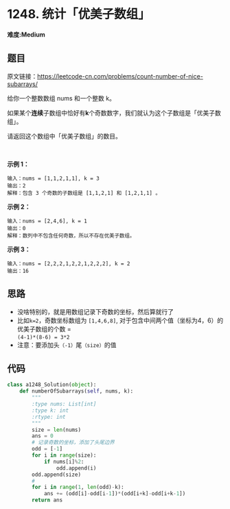 # 1248. 统计「优美子数组」
**难度:Medium**
## 题目
原文链接：https://leetcode-cn.com/problems/count-number-of-nice-subarrays/

给你一个整数数组 nums 和一个整数 k。

如果某个**连续**子数组中恰好有**k**个奇数数字，我们就认为这个子数组是「优美子数组」。

请返回这个数组中「优美子数组」的数目。

 

**示例 1：**
```
输入：nums = [1,1,2,1,1], k = 3
输出：2
解释：包含 3 个奇数的子数组是 [1,1,2,1] 和 [1,2,1,1] 。
```
**示例 2：**
```
输入：nums = [2,4,6], k = 1
输出：0
解释：数列中不包含任何奇数，所以不存在优美子数组。
```
**示例 3：**
```
输入：nums = [2,2,2,1,2,2,1,2,2,2], k = 2
输出：16
```
## 思路
* 没啥特别的，就是用数组记录下奇数的坐标，然后算就行了
* 比如`k=2`，奇数坐标数组为 `[1,4,6,8]`, 对于包含中间两个值（坐标为4，6）的优美子数组的个数 =  
`(4-1)*(8-6) = 3*2`
* 注意：要添加头`（-1）`尾`（size）`的值

## 代码
```python
class a1248_Solution(object):
    def numberOfSubarrays(self, nums, k):
        """
        :type nums: List[int]
        :type k: int
        :rtype: int
        """
        size = len(nums)
        ans = 0
        # 记录奇数的坐标，添加了头尾边界
        odd = [-1]
        for i in range(size):
            if nums[i]%2:
                odd.append(i)
        odd.append(size)
        #
        for i in range(1, len(odd)-k):
            ans += (odd[i]-odd[i-1])*(odd[i+k]-odd[i+k-1])
        return ans
```

